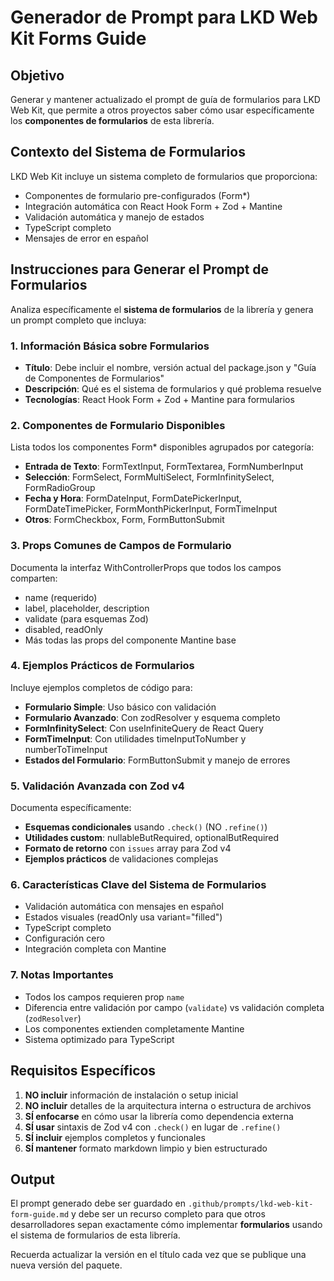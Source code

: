 # Generador de Prompt para LKD Web Kit Forms Guide

## Objetivo

Generar y mantener actualizado el prompt de guía de formularios para LKD Web Kit, que permite a otros proyectos saber cómo usar específicamente los **componentes de formularios** de esta librería.

## Contexto del Sistema de Formularios

LKD Web Kit incluye un sistema completo de formularios que proporciona:

- Componentes de formulario pre-configurados (Form\*)
- Integración automática con React Hook Form + Zod + Mantine
- Validación automática y manejo de estados
- TypeScript completo
- Mensajes de error en español

## Instrucciones para Generar el Prompt de Formularios

Analiza específicamente el **sistema de formularios** de la librería y genera un prompt completo que incluya:

### 1. Información Básica sobre Formularios

- **Título**: Debe incluir el nombre, versión actual del package.json y "Guía de Componentes de Formularios"
- **Descripción**: Qué es el sistema de formularios y qué problema resuelve
- **Tecnologías**: React Hook Form + Zod + Mantine para formularios

### 2. Componentes de Formulario Disponibles

Lista todos los componentes Form\* disponibles agrupados por categoría:

- **Entrada de Texto**: FormTextInput, FormTextarea, FormNumberInput
- **Selección**: FormSelect, FormMultiSelect, FormInfinitySelect, FormRadioGroup
- **Fecha y Hora**: FormDateInput, FormDatePickerInput, FormDateTimePicker, FormMonthPickerInput, FormTimeInput
- **Otros**: FormCheckbox, Form, FormButtonSubmit

### 3. Props Comunes de Campos de Formulario

Documenta la interfaz WithControllerProps que todos los campos comparten:

- name (requerido)
- label, placeholder, description
- validate (para esquemas Zod)
- disabled, readOnly
- Más todas las props del componente Mantine base

### 4. Ejemplos Prácticos de Formularios

Incluye ejemplos completos de código para:

- **Formulario Simple**: Uso básico con validación
- **Formulario Avanzado**: Con zodResolver y esquema completo
- **FormInfinitySelect**: Con useInfiniteQuery de React Query
- **FormTimeInput**: Con utilidades timeInputToNumber y numberToTimeInput
- **Estados del Formulario**: FormButtonSubmit y manejo de errores

### 5. Validación Avanzada con Zod v4

Documenta específicamente:

- **Esquemas condicionales** usando `.check()` (NO `.refine()`)
- **Utilidades custom**: nullableButRequired, optionalButRequired
- **Formato de retorno** con `issues` array para Zod v4
- **Ejemplos prácticos** de validaciones complejas

### 6. Características Clave del Sistema de Formularios

- Validación automática con mensajes en español
- Estados visuales (readOnly usa variant="filled")
- TypeScript completo
- Configuración cero
- Integración completa con Mantine

### 7. Notas Importantes

- Todos los campos requieren prop `name`
- Diferencia entre validación por campo (`validate`) vs validación completa (`zodResolver`)
- Los componentes extienden completamente Mantine
- Sistema optimizado para TypeScript

## Requisitos Específicos

1. **NO incluir** información de instalación o setup inicial
2. **NO incluir** detalles de la arquitectura interna o estructura de archivos
3. **SÍ enfocarse** en cómo usar la librería como dependencia externa
4. **SÍ usar** sintaxis de Zod v4 con `.check()` en lugar de `.refine()`
5. **SÍ incluir** ejemplos completos y funcionales
6. **SÍ mantener** formato markdown limpio y bien estructurado

## Output

El prompt generado debe ser guardado en `.github/prompts/lkd-web-kit-form-guide.md` y debe ser un recurso completo para que otros desarrolladores sepan exactamente cómo implementar **formularios** usando el sistema de formularios de esta librería.

Recuerda actualizar la versión en el título cada vez que se publique una nueva versión del paquete.
